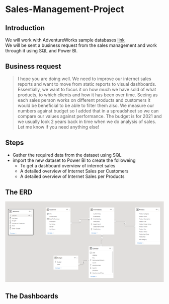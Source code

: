 # Sales-Management-Project
## Introduction
We will work with AdventureWorks sample databases [link](https://docs.microsoft.com/en-us/sql/samples/adventureworks-install-configure?view=sql-server-ver15&tabs=ssms)<br>
We will be sent a business request from the sales management and work through it using SQL and Power BI.

## Business request

> I hope you are doing well. We need to improve our internet sales reports and want to move from static reports to visual dashboards.
Essentially, we want to focus it on how much we have sold of what products, to which clients and how it has been over time.
Seeing as each sales person works on different products and customers it would be beneficial to be able to filter them also.
We measure our numbers against budget so I added that in a spreadsheet so we can compare our values against performance. 
The budget is for 2021 and we usually look 2 years back in time when we do analysis of sales.
Let me know if you need anything else!

## Steps
* Gather the required data from the dataset using SQL
* import the new dataset to Power BI to create the followeing
  * To get a dashboard overview of internet sales
  * A detailed overview of Internet Sales per Customers
  * A detailed overview of Internet Sales per Products

## The ERD
![alt](https://github.com/shimaa-mahmoud/Sales-Management-Project/blob/main/ERD.PNG)

## The Dashboards
